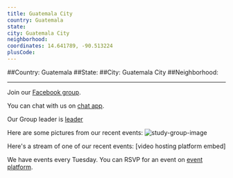 ```yaml
---
title: Guatemala City
country: Guatemala
state: 
city: Guatemala City
neighborhood: 
coordinates: 14.641789, -90.513224
plusCode:
---
```


##Country: Guatemala
##State: 
##City: Guatemala City
##Neighborhood: 
*****
Join our [Facebook group](https://www.facebook.com/groups/free.code.camp.guatemala).

You can chat with us on [chat app]().

Our Group leader is [leader]()

Here are some pictures from our recent events:
![study-group-image]()

Here's a stream of one of our recent events:
[video hosting platform embed]

We have events every Tuesday. You can RSVP for an event on [event platform]().
